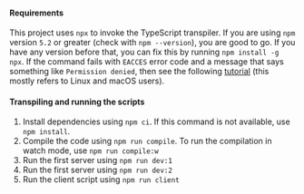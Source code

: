 #### Requirements
This project uses `npx` to invoke the TypeScript transpiler.
If you are using `npm` version `5.2` or greater (check with `npm --version`), you are good to go.
If you have any version before that, you can fix this by running `npm install -g npx`.
If the command fails with `EACCES` error code and a message that says something like
`Permission denied`, then see the following [tutorial](https://docs.npmjs.com/resolving-eacces-permissions-errors-when-installing-packages-globally) (this mostly refers
to Linux and macOS users).

#### Transpiling and running the scripts
1. Install dependencies using `npm ci`. If this command is not available, use `npm install`.
2. Compile the code using `npm run compile`. To run the compilation in watch mode, use `npm run compile:w`
3. Run the first server using `npm run dev:1`
4. Run the first server using `npm run dev:2`
5. Run the client script using `npm run client`
